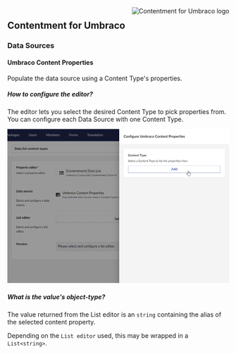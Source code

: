 <img src="../assets/img/logo.png" alt="Contentment for Umbraco logo" title="A state of Umbraco happiness." height="130" align="right">

## Contentment for Umbraco

### Data Sources

#### Umbraco Content Properties

Populate the data source using a Content Type's properties.


##### How to configure the editor?

The editor lets you select the desired Content Type to pick properties from. You can configure each Data Source with one Content Type.

![Configuration Editor for Umbraco Content Properties](data-source--umbraco-content-properties.png)


##### What is the value's object-type?

The value returned from the List editor is an `string` containing the alias of the selected content property.

Depending on the `List editor` used, this may be wrapped in a `List<string>`.
